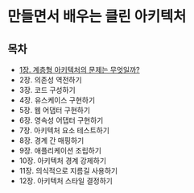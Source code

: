 # 만들면서 배우는 클린 아키텍처

## 목차
- [1장. 계층형 아키텍처의 문제는 무엇일까?](./contents/chapter01.md)
- 2장. 의존성 역전하기
- 3장. 코드 구성하기
- 4장. 유스케이스 구현하기
- 5장. 웹 어댑터 구현하기
- 6장. 영속성 어댑터 구현하기
- 7장. 아키텍처 요소 테스트하기
- 8장. 경계 간 매핑하기
- 9장. 애플리케이션 조립하기
- 10장. 아키텍처 경계 강제하기
- 11장. 의식적으로 지름길 사용하기
- 12장. 아키텍처 스타일 결정하기